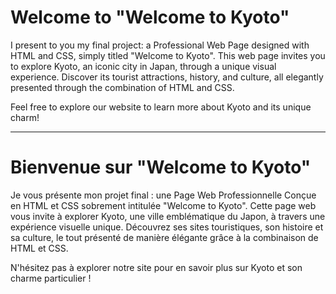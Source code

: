 
# Welcome to "Welcome to Kyoto"

I present to you my final project: a Professional Web Page designed with HTML and CSS, simply titled "Welcome to Kyoto". This web page invites you to explore Kyoto, an iconic city in Japan, through a unique visual experience. Discover its tourist attractions, history, and culture, all elegantly presented through the combination of HTML and CSS.

Feel free to explore our website to learn more about Kyoto and its unique charm!

---

# Bienvenue sur "Welcome to Kyoto"

Je vous présente mon projet final : une Page Web Professionnelle Conçue en HTML et CSS sobrement intitulée "Welcome to Kyoto". Cette page web vous invite à explorer Kyoto, une ville emblématique du Japon, à travers une expérience visuelle unique. Découvrez ses sites touristiques, son histoire et sa culture, le tout présenté de manière élégante grâce à la combinaison de HTML et CSS.

N'hésitez pas à explorer notre site pour en savoir plus sur Kyoto et son charme particulier !
